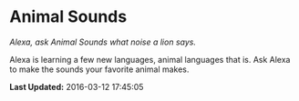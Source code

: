 # Animal Sounds
*Alexa, ask Animal Sounds what noise a lion says.*

Alexa is learning a few new languages, animal languages that is. Ask Alexa to make the sounds your favorite animal makes.

**Last Updated:** 2016-03-12 17:45:05